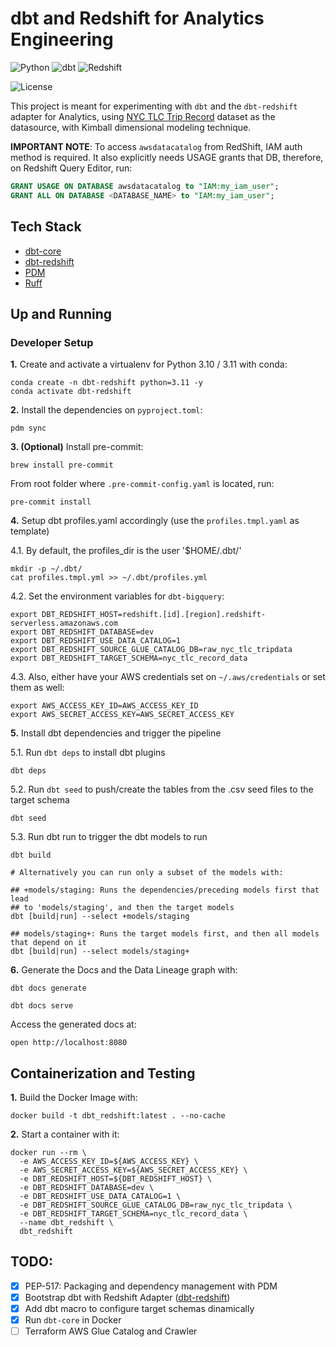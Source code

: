# dbt and Redshift for Analytics Engineering

![Python](https://img.shields.io/badge/Python-3.10_|_3.11-4B8BBE.svg?style=flat&logo=python&logoColor=FFD43B&labelColor=306998)
![dbt](https://img.shields.io/badge/dbt-1.7-262A38?style=flat&logo=dbt&logoColor=FF6849&labelColor=262A38)
![Redshift](https://img.shields.io/badge/AWS_Redshift-2766A7?style=flat&logo=Amazon%20RedShift&logoColor=white&labelColor=2766A7)

![License](https://img.shields.io/badge/license-CC--BY--SA--4.0-31393F?style=flat&logo=creativecommons&logoColor=black&labelColor=white)

This project is meant for experimenting with `dbt` and the `dbt-redshift` adapter for Analytics,
using [NYC TLC Trip Record](https://www.nyc.gov/site/tlc/about/tlc-trip-record-data.page) dataset as the datasource, with Kimball dimensional modeling technique.

**IMPORTANT NOTE**: To access `awsdatacatalog` from RedShift, IAM auth method is required. It also explicitly needs USAGE grants that DB, therefore, on Redshift Query Editor, run:
```sql
GRANT USAGE ON DATABASE awsdatacatalog to "IAM:my_iam_user";
GRANT ALL ON DATABASE <DATABASE_NAME> to "IAM:my_iam_user";
```


## Tech Stack
- [dbt-core](https://github.com/dbt-labs/dbt-core)
- [dbt-redshift](https://docs.getdbt.com/reference/warehouse-setups/redshift-setup)
- [PDM](https://pdm-project.org/latest/usage/dependency/)
- [Ruff](https://docs.astral.sh/ruff/configuration/)


## Up and Running

### Developer Setup

**1.** Create and activate a virtualenv for Python 3.10 / 3.11 with conda:
```shell
conda create -n dbt-redshift python=3.11 -y
conda activate dbt-redshift
```

**2.** Install the dependencies on `pyproject.toml`:
```shell
pdm sync
```

**3. (Optional)**  Install pre-commit:
```shell
brew install pre-commit
```

From root folder where `.pre-commit-config.yaml` is located, run:
```shell
pre-commit install
```

**4.** Setup dbt profiles.yaml accordingly (use the `profiles.tmpl.yaml` as template)

4.1. By default, the profiles_dir is the user '$HOME/.dbt/'
```shell
mkdir -p ~/.dbt/
cat profiles.tmpl.yml >> ~/.dbt/profiles.yml
```

4.2. Set the environment variables for `dbt-bigquery`:

```shell
export DBT_REDSHIFT_HOST=redshift.[id].[region].redshift-serverless.amazonaws.com
export DBT_REDSHIFT_DATABASE=dev
export DBT_REDSHIFT_USE_DATA_CATALOG=1
export DBT_REDSHIFT_SOURCE_GLUE_CATALOG_DB=raw_nyc_tlc_tripdata
export DBT_REDSHIFT_TARGET_SCHEMA=nyc_tlc_record_data
```

4.3. Also, either have your AWS credentials set on `~/.aws/credentials` or set them as well:
```shell
export AWS_ACCESS_KEY_ID=AWS_ACCESS_KEY_ID
export AWS_SECRET_ACCESS_KEY=AWS_SECRET_ACCESS_KEY
```

**5.** Install dbt dependencies and trigger the pipeline

5.1. Run `dbt deps` to install  dbt plugins
```shell
dbt deps
```

5.2. Run `dbt seed` to push/create the tables from the .csv seed files to the target schema
```shell
dbt seed
```

5.3. Run dbt run to trigger the dbt models to run
```shell
dbt build

# Alternatively you can run only a subset of the models with:

## +models/staging: Runs the dependencies/preceding models first that lead 
## to 'models/staging', and then the target models
dbt [build|run] --select +models/staging

## models/staging+: Runs the target models first, and then all models that depend on it
dbt [build|run] --select models/staging+
```

**6.** Generate the Docs and the Data Lineage graph with:
```shell
dbt docs generate
```
```shell
dbt docs serve
```
Access the generated docs at:
```shell
open http://localhost:8080
```


## Containerization and Testing

**1.** Build the Docker Image with:

```shell
docker build -t dbt_redshift:latest . --no-cache
```

**2.** Start a container with it:
```shell
docker run --rm \
  -e AWS_ACCESS_KEY_ID=${AWS_ACCESS_KEY} \
  -e AWS_SECRET_ACCESS_KEY=${AWS_SECRET_ACCESS_KEY} \
  -e DBT_REDSHIFT_HOST=${DBT_REDSHIFT_HOST} \
  -e DBT_REDSHIFT_DATABASE=dev \
  -e DBT_REDSHIFT_USE_DATA_CATALOG=1 \
  -e DBT_REDSHIFT_SOURCE_GLUE_CATALOG_DB=raw_nyc_tlc_tripdata \
  -e DBT_REDSHIFT_TARGET_SCHEMA=nyc_tlc_record_data \
  --name dbt_redshift \
  dbt_redshift
```


## TODO:
- [x] PEP-517: Packaging and dependency management with PDM
- [x] Bootstrap dbt with Redshift Adapter ([dbt-redshift](https://docs.getdbt.com/docs/core/connect-data-platform/redshift-setup))
- [x] Add dbt macro to configure target schemas dinamically
- [x] Run `dbt-core` in Docker
- [ ] Terraform AWS Glue Catalog and Crawler